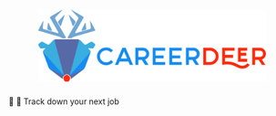 <h1 align="center">
  <img src="careerdeer-logo-horizontal.svg" alt="career deer" width="400"></a>
</h1>

:deer: :dart: Track down your next job
